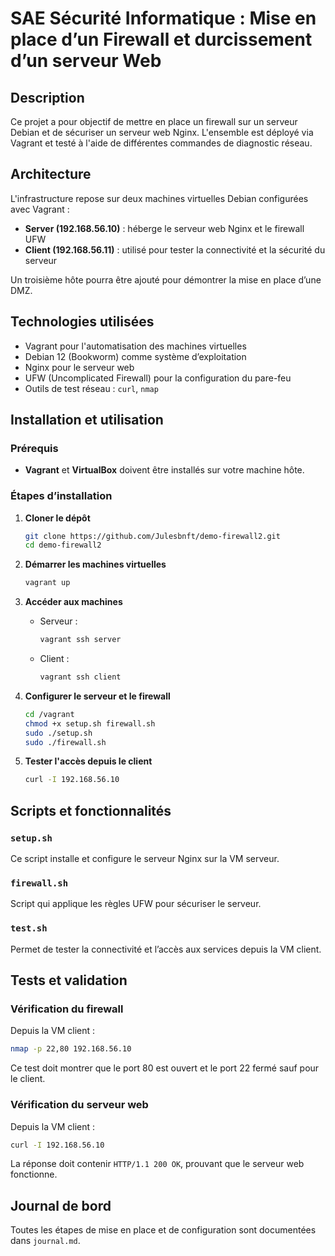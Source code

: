 # SAE Sécurité Informatique : Mise en place d’un Firewall et durcissement d’un serveur Web

## Description

Ce projet a pour objectif de mettre en place un firewall sur un serveur Debian et de sécuriser un serveur web Nginx. L'ensemble est déployé via Vagrant et testé à l'aide de différentes commandes de diagnostic réseau.

## Architecture

L'infrastructure repose sur deux machines virtuelles Debian configurées avec Vagrant :
- **Server (192.168.56.10)** : héberge le serveur web Nginx et le firewall UFW
- **Client (192.168.56.11)** : utilisé pour tester la connectivité et la sécurité du serveur

Un troisième hôte pourra être ajouté pour démontrer la mise en place d’une DMZ.

## Technologies utilisées

- Vagrant pour l'automatisation des machines virtuelles
- Debian 12 (Bookworm) comme système d’exploitation
- Nginx pour le serveur web
- UFW (Uncomplicated Firewall) pour la configuration du pare-feu
- Outils de test réseau : `curl`, `nmap`

## Installation et utilisation

### Prérequis

- **Vagrant** et **VirtualBox** doivent être installés sur votre machine hôte.

### Étapes d’installation

1. **Cloner le dépôt**
   ```bash
   git clone https://github.com/Julesbnft/demo-firewall2.git
   cd demo-firewall2
   ```

2. **Démarrer les machines virtuelles**
   ```bash
   vagrant up
   ```

3. **Accéder aux machines**
   - Serveur :  
     ```bash
     vagrant ssh server
     ```
   - Client :  
     ```bash
     vagrant ssh client
     ```

4. **Configurer le serveur et le firewall**
   ```bash
   cd /vagrant
   chmod +x setup.sh firewall.sh
   sudo ./setup.sh
   sudo ./firewall.sh
   ```

5. **Tester l'accès depuis le client**
   ```bash
   curl -I 192.168.56.10
   ```

## Scripts et fonctionnalités

### `setup.sh`
Ce script installe et configure le serveur Nginx sur la VM serveur.

### `firewall.sh`
Script qui applique les règles UFW pour sécuriser le serveur.

### `test.sh`
Permet de tester la connectivité et l’accès aux services depuis la VM client.

## Tests et validation

### Vérification du firewall

Depuis la VM client :
```bash
nmap -p 22,80 192.168.56.10
```
Ce test doit montrer que le port 80 est ouvert et le port 22 fermé sauf pour le client.

### Vérification du serveur web

Depuis la VM client :
```bash
curl -I 192.168.56.10
```
La réponse doit contenir `HTTP/1.1 200 OK`, prouvant que le serveur web fonctionne.

## Journal de bord

Toutes les étapes de mise en place et de configuration sont documentées dans `journal.md`.
